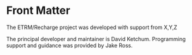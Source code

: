 Front Matter
============

The ETRM/Recharge project was developed with support from X,Y,Z

The principal developer and maintainer is David Ketchum.
Programming support and guidance was provided by Jake Ross.